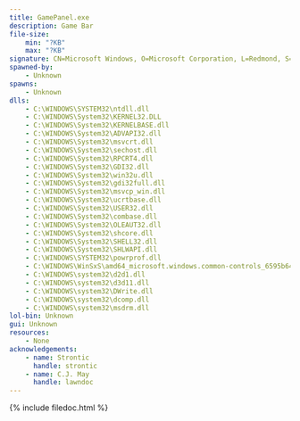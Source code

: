 ```yaml
---
title: GamePanel.exe
description: Game Bar
file-size:
    min: "?KB"
    max: "?KB"
signature: CN=Microsoft Windows, O=Microsoft Corporation, L=Redmond, S=Washington, C=US
spawned-by:
    - Unknown
spawns:
    - Unknown
dlls:
    - C:\WINDOWS\SYSTEM32\ntdll.dll
    - C:\WINDOWS\System32\KERNEL32.DLL
    - C:\WINDOWS\System32\KERNELBASE.dll
    - C:\WINDOWS\System32\ADVAPI32.dll
    - C:\WINDOWS\System32\msvcrt.dll
    - C:\WINDOWS\System32\sechost.dll
    - C:\WINDOWS\System32\RPCRT4.dll
    - C:\WINDOWS\System32\GDI32.dll
    - C:\WINDOWS\System32\win32u.dll
    - C:\WINDOWS\System32\gdi32full.dll
    - C:\WINDOWS\System32\msvcp_win.dll
    - C:\WINDOWS\System32\ucrtbase.dll
    - C:\WINDOWS\System32\USER32.dll
    - C:\WINDOWS\System32\combase.dll
    - C:\WINDOWS\System32\OLEAUT32.dll
    - C:\WINDOWS\System32\shcore.dll
    - C:\WINDOWS\System32\SHELL32.dll
    - C:\WINDOWS\System32\SHLWAPI.dll
    - C:\WINDOWS\SYSTEM32\powrprof.dll
    - C:\WINDOWS\WinSxS\amd64_microsoft.windows.common-controls_6595b64144ccf1df_6.0.22000.120_none_9d947278b86cc467\COMCTL32.dll
    - C:\WINDOWS\system32\d2d1.dll
    - C:\WINDOWS\system32\d3d11.dll
    - C:\WINDOWS\system32\DWrite.dll
    - C:\WINDOWS\system32\dcomp.dll
    - C:\WINDOWS\system32\msdrm.dll
lol-bin: Unknown
gui: Unknown
resources:
    - None
acknowledgements:
    - name: Strontic
      handle: strontic
    - name: C.J. May
      handle: lawndoc
---
```


{% include filedoc.html %}
